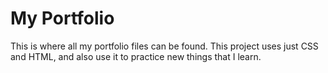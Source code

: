 # My Portfolio
This is where all my portfolio files can be found.
This project uses just CSS and HTML, and also use it to practice new things that I learn.
